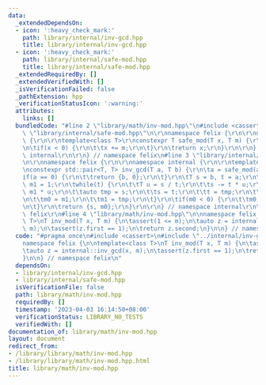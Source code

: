 ```yaml
---
data:
  _extendedDependsOn:
  - icon: ':heavy_check_mark:'
    path: library/internal/inv-gcd.hpp
    title: library/internal/inv-gcd.hpp
  - icon: ':heavy_check_mark:'
    path: library/internal/safe-mod.hpp
    title: library/internal/safe-mod.hpp
  _extendedRequiredBy: []
  _extendedVerifiedWith: []
  _isVerificationFailed: false
  _pathExtension: hpp
  _verificationStatusIcon: ':warning:'
  attributes:
    links: []
  bundledCode: "#line 2 \"library/math/inv-mod.hpp\"\n#include <cassert>\n#line 2\
    \ \"library/internal/safe-mod.hpp\"\n\r\nnamespace felix {\r\n\r\nnamespace internal\
    \ {\r\n\r\ntemplate<class T>\r\nconstexpr T safe_mod(T x, T m) {\r\n\tx %= m;\r\
    \n\tif(x < 0) {\r\n\t\tx += m;\r\n\t}\r\n\treturn x;\r\n}\r\n\r\n} // namespace\
    \ internal\r\n\r\n} // namespace felix\n#line 3 \"library/internal/inv-gcd.hpp\"\
    \n\r\nnamespace felix {\r\n\r\nnamespace internal {\r\n\r\ntemplate<class T>\r\
    \nconstexpr std::pair<T, T> inv_gcd(T a, T b) {\r\n\ta = safe_mod(a, b);\r\n\t\
    if(a == 0) {\r\n\t\treturn {b, 0};\r\n\t}\r\n\tT s = b, t = a;\r\n\tT m0 = 0,\
    \ m1 = 1;\r\n\twhile(t) {\r\n\t\tT u = s / t;\r\n\t\ts -= t * u;\r\n\t\tm0 -=\
    \ m1 * u;\r\n\t\tauto tmp = s;\r\n\t\ts = t;\r\n\t\tt = tmp;\r\n\t\ttmp = m0;\r\
    \n\t\tm0 = m1;\r\n\t\tm1 = tmp;\r\n\t}\r\n\tif(m0 < 0) {\r\n\t\tm0 += b / s;\r\
    \n\t}\r\n\treturn {s, m0};\r\n}\r\n\r\n} // namespace internal\r\n\r\n} // namespace\
    \ felix\r\n#line 4 \"library/math/inv-mod.hpp\"\n\nnamespace felix {\n\ntemplate<class\
    \ T>\nT inv_mod(T x, T m) {\n\tassert(1 <= m);\n\tauto z = internal::inv_gcd(x,\
    \ m);\n\tassert(z.first == 1);\n\treturn z.second;\n}\n\n} // namespace felix\n"
  code: "#pragma once\n#include <cassert>\n#include \"../internal/inv-gcd.hpp\"\n\n\
    namespace felix {\n\ntemplate<class T>\nT inv_mod(T x, T m) {\n\tassert(1 <= m);\n\
    \tauto z = internal::inv_gcd(x, m);\n\tassert(z.first == 1);\n\treturn z.second;\n\
    }\n\n} // namespace felix\n"
  dependsOn:
  - library/internal/inv-gcd.hpp
  - library/internal/safe-mod.hpp
  isVerificationFile: false
  path: library/math/inv-mod.hpp
  requiredBy: []
  timestamp: '2023-04-03 16:14:50+08:00'
  verificationStatus: LIBRARY_NO_TESTS
  verifiedWith: []
documentation_of: library/math/inv-mod.hpp
layout: document
redirect_from:
- /library/library/math/inv-mod.hpp
- /library/library/math/inv-mod.hpp.html
title: library/math/inv-mod.hpp
---
```

